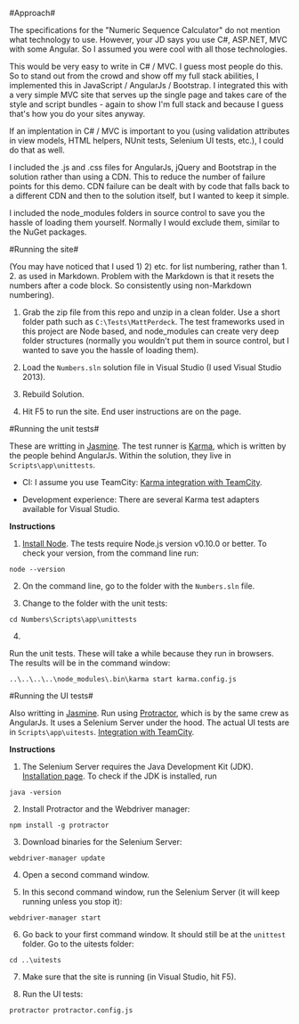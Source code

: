 #Approach#

The specifications for the "Numeric Sequence Calculator" do not mention what technology to use. However, your JD says you use C#, ASP.NET, MVC with some Angular. So I assumed you were cool with all those technologies.

This would be very easy to write in C# / MVC. I guess most people do this. So to stand out from the crowd and show off my full stack abilities, I implemented this in JavaScript / AngularJs / Bootstrap. I integrated this with a very simple MVC site that serves up the single page and takes care of the style and script bundles - again to show I'm full stack and because I guess that's how you do your sites anyway.

If an implentation in C# / MVC is important to you (using validation attributes in view models, HTML helpers, NUnit tests, Selenium UI tests, etc.), I could do that as well.

I included the .js and .css files for AngularJs, jQuery and Bootstrap in the solution rather than using a CDN. This to reduce the number of failure points for this demo. CDN failure can be dealt with by code that falls back to a different CDN and then to the solution itself, but I wanted to keep it simple.

I included the node_modules folders in source control to save you the hassle of loading them yourself. Normally I would exclude them, similar to the NuGet packages.

#Running the site#

(You may have noticed that I used 1) 2) etc. for list numbering, rather than 1. 2. as used in Markdown. Problem with the Markdown is that it resets the numbers after a code block. So consistently using non-Markdown numbering).

1) Grab the zip file from this repo and unzip in a clean folder. Use a short folder path such as `C:\Tests\MattPerdeck`. The test frameworks used in this project are Node based, and node_modules can create very deep folder structures (normally you wouldn't put them in source control, but I wanted to save you the hassle of loading them).

2) Load the `Numbers.sln` solution file in Visual Studio (I used Visual Studio 2013).

3) Rebuild Solution.

4) Hit F5 to run the site. End user instructions are on the page.

#Running the unit tests#

These are writting in [Jasmine](http://jasmine.github.io/edge/introduction.html). The test runner is [Karma](http://karma-runner.github.io/0.12/index.html), which is written by the people behind AngularJs. Within the solution, they live in `Scripts\app\unittests`.

* CI: I assume you use TeamCity: [Karma integration with TeamCity](http://stackoverflow.com/questions/16343543/how-to-integrate-karma-with-teamcity).

* Development experience: There are several Karma test adapters available for Visual Studio.

**Instructions**

1) [Install Node](https://nodejs.org/). The tests require Node.js version v0.10.0 or better. To check your version, from the command line run:
```
node --version
```

2) On the command line, go to the folder with the `Numbers.sln` file.

3) Change to the folder with the unit tests:
```
cd Numbers\Scripts\app\unittests
```

4)
Run the unit tests. These will take a while because they run in browsers. The results will be in the command window:
```
..\..\..\..\node_modules\.bin\karma start karma.config.js
```

#Running the UI tests#

Also writting in [Jasmine](http://jasmine.github.io/edge/introduction.html). Run using [Protractor](http://angular.github.io/protractor/#/), which is by the same crew as AngularJs. It uses a Selenium Server under the hood. The actual UI tests are in `Scripts\app\uitests`. [Integration with TeamCity](https://www.committedcoder.com/report-protractor-test-results-on-teamcity.html).

**Instructions**

1) The Selenium Server requires the Java Development Kit (JDK). [Installation page](http://www.oracle.com/technetwork/java/javase/downloads/jdk8-downloads-2133151.html). To check if the JDK is installed, run
```
java -version
```

2) Install Protractor and the Webdriver manager:
```
npm install -g protractor
```

3) Download binaries for the Selenium Server:
```
webdriver-manager update
```

4) Open a second command window.

5) In this second command window, run the Selenium Server (it will keep running unless you stop it):
```
webdriver-manager start
```

6) Go back to your first command window. It should still be at the `unittest` folder. Go to the uitests folder:
```
cd ..\uitests
```

7) Make sure that the site is running (in Visual Studio, hit F5).

8) Run the UI tests:
```
protractor protractor.config.js
```


